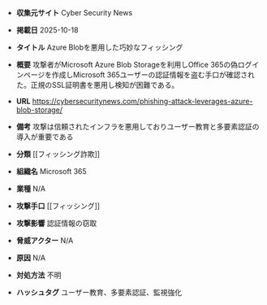 - **収集元サイト**
Cyber Security News

- **掲載日**
2025-10-18

- **タイトル**
Azure Blobを悪用した巧妙なフィッシング

- **概要**
攻撃者がMicrosoft Azure Blob Storageを利用しOffice 365の偽ログインページを作成しMicrosoft 365ユーザーの認証情報を盗む手口が確認された。正規のSSL証明書を悪用し検知が困難である。

- **URL**
https://cybersecuritynews.com/phishing-attack-leverages-azure-blob-storage/

- **備考**
攻撃は信頼されたインフラを悪用しておりユーザー教育と多要素認証の導入が重要である

- **分類**
[[フィッシング詐欺]]

- **組織名**
Microsoft 365

- **業種**
N/A

- **攻撃手口**
[[フィッシング]]

- **攻撃影響**
認証情報の窃取

- **脅威アクター**
N/A

- **原因**
N/A

- **対処方法**
不明

- **ハッシュタグ**
ユーザー教育、多要素認証、監視強化
